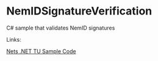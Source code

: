 # NemIDSignatureVerification
C# sample that validates NemID signatures

Links:

[Nets .NET TU Sample Code](https://www.nets.eu/dk-da/kundeservice/nemid-tjenesteudbyder/The-NemID-service-provider-package-of-JavaScript-(english%20version)/Pages/Get-the-.NET-TU-example-to-run-on-a-test-setup-on-a-local-machine.aspx)

